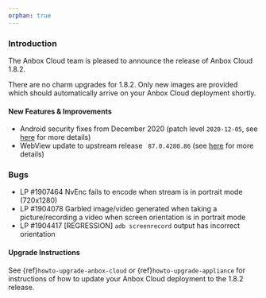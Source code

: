 ```yaml
---
orphan: true
---
```

### Introduction

The Anbox Cloud team is pleased to announce the release of Anbox Cloud 1.8.2.

There are no charm upgrades for 1.8.2. Only new images are provided which should automatically arrive on your Anbox Cloud deployment shortly.

#### New Features & Improvements

* Android security fixes from December 2020 (patch level `2020-12-05`, see [here](https://source.android.com/security/bulletin/2020-12-01) for more details)
* WebView update to upstream release ` 87.0.4280.86` (see [here](https://chromereleases.googleblog.com/2020/12/chrome-for-android-update.html) for more details)

### Bugs

* LP #1907464 NvEnc fails to encode when stream is in portrait mode (720x1280)
* LP #1904078 Garbled image/video generated when taking a picture/recording a video when screen orientation is in portrait mode
* LP #1904417 [REGRESSION] `adb screenrecord` output has incorrect orientation

#### Upgrade Instructions

See {ref}`howto-upgrade-anbox-cloud` or {ref}`howto-upgrade-appliance` for instructions of how to update your Anbox Cloud deployment to the 1.8.2 release.